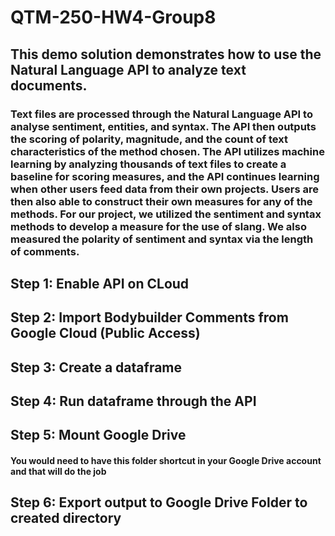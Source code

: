 # QTM-250-HW4-Group8
## This demo solution demonstrates how to use the Natural Language API to analyze text documents.
### Text files are processed through the Natural Language API to analyse sentiment, entities, and syntax. The API then outputs the scoring of polarity, magnitude, and the count of text characteristics of the method chosen. The API utilizes machine learning by analyzing thousands of text files to create a baseline for scoring measures, and the API continues learning when other users feed data from their own projects. Users are then also able to construct their own measures for any of the methods. For our project, we utilized the sentiment and syntax methods to develop a measure for the use of slang. We also measured the polarity of sentiment and syntax via the length of comments.

## Step 1: Enable API on CLoud

## Step 2: Import Bodybuilder Comments from Google Cloud (Public Access)

## Step 3: Create a dataframe

## Step 4: Run dataframe through the API

## Step 5: Mount Google Drive
#### You would need to have this folder shortcut in your Google Drive account and that will do the job

## Step 6: Export output to Google Drive Folder to created directory
